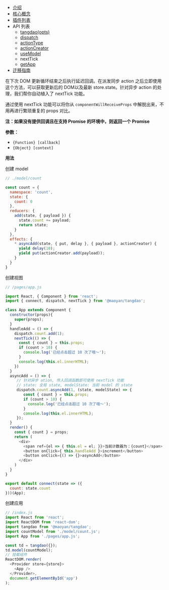 - [介绍](https://maoyantech.github.io/tangdao/introduction/index)
- [核心概念](https://maoyantech.github.io/core-concepts/index)
- [插件列表](https://maoyantech.github.io/tangdao/plugins/index)
- API 列表
  - [tangdao(opts)](https://maoyantech.github.io/tangdao/api-reference/tangdao(opts))
  - [dispatch](https://maoyantech.github.io/tangdao/api-reference/dispatch)
  - [actionType](https://maoyantech.github.io/tangdao/api-reference/actionType)
  - [actionCreator](https://maoyantech.github.io/tangdao/api-reference/actionCreator)
  - [useModel](https://maoyantech.github.io/tangdao/api-reference/use-model)
  - nextTick
  - [getApp](https://maoyantech.github.io/tangdao/api-reference/get-app)
- [迁移指南](https://maoyantech.github.io/tangdao/migration-guide/index)

在下次 DOM 更新循环结束之后执行延迟回调。在派发同步 action 之后立即使用这个方法，可以获取更新后的 DOM以及最新 store.state。针对异步 action 的处理，我们帮你自动植入了 nextTick 功能。

通过使用 nextTick 功能可以将你从 ``componentWillReceiveProps`` 中解脱出来，不用再进行繁琐重复的 props 对比。

**注：如果没有提供回调且在支持 Promise 的环境中，则返回一个 Promise**

**参数：**

- ``{Function} [callback]``
- ``{Object} [context]``

**用法**

创建 model

```javascript
// ./model/count

const count = {
  namespace: 'count',
  state: {
    count: 0
  },
  reducers: {
    add(state, { payload }) {
      state.count += payload;
      return state;
    }
  },
  effects: {
    * asyncAdd(state, { put, delay }, { payload }, actionCreator) {
      yield delay(10);
      yield put(actionCreator.add(payload));
    }
  }
}
```

创建视图

```javascript
// /pages/app.js

import React, { Component } from 'react';
import { connect, dispatch, nextTick } from '@maoyan/tangdao';

class App extends Component {
  constructor(props){
    super(props);
  }
  handleAdd = () => {
    dispatch.count.add(1);
    nextTick(() => {
      const { count } = this.props;
      if (count > 10) {
        console.log('已经点击超过 10 次了哦～');
      }
      console.log(this.el.innerHTML);
    })
  }
  asyncAdd = () => {
     // 针对异步 ation, 传入回调函数即可使用 nextTick 功能
     // state: 全局 state, modelState: 当前 model 的 state
     dispatch.count.asyncAdd(1, (state, modelState) => {
        const { count } = this.props;
        if (count > 10) {
          console.log('已经点击超过 10 次了哦～');
        }
        console.log(this.el.innerHTML);
     });
  }
  render() {
    const { count } = props;
    return (
      <div>
        <span ref={el => { this.el = el; }}>当前计数器为：{count}</span>
        <button onClick={ this.handleAdd }>increment</button>
        <button onClick={() => {}>asyncAdd</button>
      </div>
    )
  }
}

export default connect(state => ({
  count: state.count
}))(App);
```

创建应用

```javascript
// /index.js
import React from 'react';
import ReactDOM from 'react-dom';
import tangdao from '@maoyan/tangdao';
import countModel from './model/count.js';
import App from './pages/app.js';

const td = tangdao({});
td.model(countModel);
// 挂载组件
ReactDOM.render(
  <Provider store={store}>
  	<App />
  </Provider>,
  document.getElementById('app')
);
```